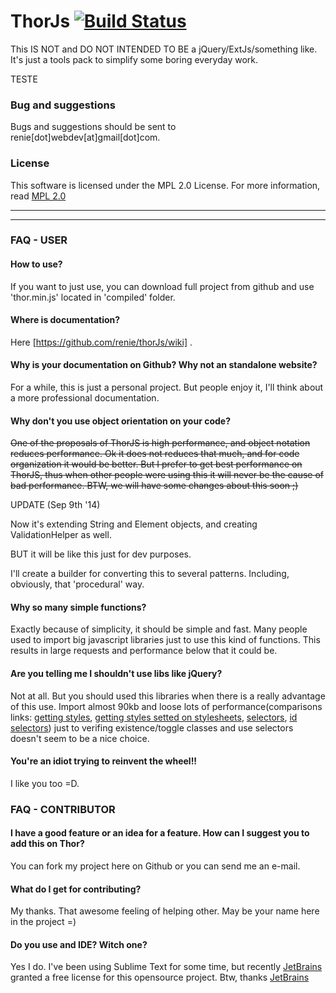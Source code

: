 ThorJs [![Build Status](https://travis-ci.org/renie/thorJs.svg?branch=master)](https://travis-ci.org/renie/thorJs)
======
This IS NOT and DO NOT INTENDED TO BE a jQuery/ExtJs/something like.
It's just a tools pack to simplify some boring everyday work.

TESTE


### Bug and suggestions
Bugs and suggestions should be sent to renie[dot]webdev[at]gmail[dot]com.


### License
This software is licensed under the MPL 2.0 License. For more
information, read [MPL 2.0](http://www.mozilla.org/MPL/2.0/)

------------------------
------------------------

### FAQ - USER

#### How to use?
If you want to just use, you can download full project from github and use 'thor.min.js' located in 'compiled' folder.

#### Where is documentation?
Here [https://github.com/renie/thorJs/wiki] .

#### Why is your documentation on Github? Why not an standalone website?
For a while, this is just a personal project. But people enjoy it, I'll think about
a more professional documentation.

#### Why don't you use object orientation on your code?
~~One of the proposals of ThorJS is high performance, and object notation reduces performance.
Ok it does not reduces that much, and for code organization it would be better. But I prefer to get best performance on ThorJS, thus when other people were using this it will never be the cause of bad performance.
BTW, we will have some changes about this soon ;)~~

UPDATE (Sep 9th '14)

Now it's extending String and Element objects, and creating ValidationHelper as well.

BUT it will be like this just for  dev purposes.

I'll create a builder for converting this to several patterns. Including, obviously, that 'procedural' way.


#### Why so many simple functions?
Exactly because of simplicity, it should be simple and fast. Many people used to import
big javascript libraries just to use this kind of functions. This results in large requests
and performance below that it could be.

#### Are you telling me I shouldn't use libs like jQuery?
Not at all. But you should used this libraries when there is a really advantage of this use.
Import almost 90kb and loose lots of performance(comparisons links: [getting styles](http://jsperf.com/style-getter), [getting styles setted on stylesheets](http://jsperf.com/style-getter-stylesheet), [selectors](http://jsperf.com/default-selectors), [id selectors](http://jsperf.com/simple-id-selection)) just to verifing existence/toggle classes and use selectors doesn't seem to be a nice choice.

#### You're an idiot trying to reinvent the wheel!!
I like you too =D.


### FAQ - CONTRIBUTOR

#### I have a good feature or an idea for a feature. How can I suggest you to add this on Thor?
You can fork my project here on Github or you can send me an e-mail.

#### What do I get for contributing?
My thanks. That awesome feeling of helping other. May be your name here in the project =)

#### Do you use and IDE? Witch one?
Yes I do. I've been using Sublime Text for some time, but recently [JetBrains](http://www.jetbrains.com/) granted a free license for this opensource project.
Btw, thanks [JetBrains](http://www.jetbrains.com/)
